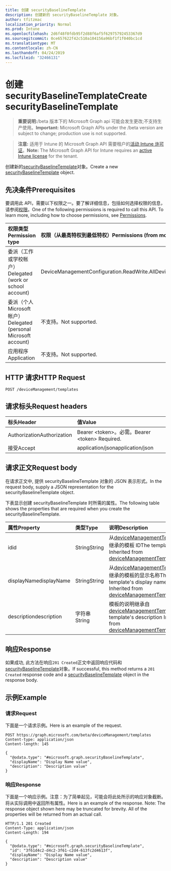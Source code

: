 ```yaml
---
title: 创建 securityBaselineTemplate
description: 创建新的 securityBaselineTemplate 对象。
author: tfitzmac
localization_priority: Normal
ms.prod: Intune
ms.openlocfilehash: 2d6f48f0fdb95f2d88f6af5f62975792453367d9
ms.sourcegitcommit: 0ce657622f42c510a104156a96bf1f1f040bc1cd
ms.translationtype: MT
ms.contentlocale: zh-CN
ms.lasthandoff: 04/24/2019
ms.locfileid: "32466131"
---
```

# <a name="create-securitybaselinetemplate"></a><span data-ttu-id="79c6a-103">创建 securityBaselineTemplate</span><span class="sxs-lookup"><span data-stu-id="79c6a-103">Create securityBaselineTemplate</span></span>

> <span data-ttu-id="79c6a-104">**重要说明:**/beta 版本下的 Microsoft Graph api 可能会发生更改;不支持生产使用。</span><span class="sxs-lookup"><span data-stu-id="79c6a-104">**Important:** Microsoft Graph APIs under the /beta version are subject to change; production use is not supported.</span></span>

> <span data-ttu-id="79c6a-105">**注意:** 适用于 Intune 的 Microsoft Graph API 需要租户的[活动 Intune 许可证](https://go.microsoft.com/fwlink/?linkid=839381)。</span><span class="sxs-lookup"><span data-stu-id="79c6a-105">**Note:** The Microsoft Graph API for Intune requires an [active Intune license](https://go.microsoft.com/fwlink/?linkid=839381) for the tenant.</span></span>

<span data-ttu-id="79c6a-106">创建新的[securityBaselineTemplate](../resources/intune-deviceintent-securitybaselinetemplate.md)对象。</span><span class="sxs-lookup"><span data-stu-id="79c6a-106">Create a new [securityBaselineTemplate](../resources/intune-deviceintent-securitybaselinetemplate.md) object.</span></span>

## <a name="prerequisites"></a><span data-ttu-id="79c6a-107">先决条件</span><span class="sxs-lookup"><span data-stu-id="79c6a-107">Prerequisites</span></span>
<span data-ttu-id="79c6a-p101">要调用此 API，需要以下权限之一。要了解详细信息，包括如何选择权限的信息，请参阅[权限](/graph/permissions-reference)。</span><span class="sxs-lookup"><span data-stu-id="79c6a-p101">One of the following permissions is required to call this API. To learn more, including how to choose permissions, see [Permissions](/graph/permissions-reference).</span></span>

|<span data-ttu-id="79c6a-110">权限类型</span><span class="sxs-lookup"><span data-stu-id="79c6a-110">Permission type</span></span>|<span data-ttu-id="79c6a-111">权限（从最高特权到最低特权）</span><span class="sxs-lookup"><span data-stu-id="79c6a-111">Permissions (from most to least privileged)</span></span>|
|:---|:---|
|<span data-ttu-id="79c6a-112">委派（工作或学校帐户）</span><span class="sxs-lookup"><span data-stu-id="79c6a-112">Delegated (work or school account)</span></span>|<span data-ttu-id="79c6a-113">DeviceManagementConfiguration.ReadWrite.All</span><span class="sxs-lookup"><span data-stu-id="79c6a-113">DeviceManagementConfiguration.ReadWrite.All</span></span>|
|<span data-ttu-id="79c6a-114">委派（个人 Microsoft 帐户）</span><span class="sxs-lookup"><span data-stu-id="79c6a-114">Delegated (personal Microsoft account)</span></span>|<span data-ttu-id="79c6a-115">不支持。</span><span class="sxs-lookup"><span data-stu-id="79c6a-115">Not supported.</span></span>|
|<span data-ttu-id="79c6a-116">应用程序</span><span class="sxs-lookup"><span data-stu-id="79c6a-116">Application</span></span>|<span data-ttu-id="79c6a-117">不支持。</span><span class="sxs-lookup"><span data-stu-id="79c6a-117">Not supported.</span></span>|

## <a name="http-request"></a><span data-ttu-id="79c6a-118">HTTP 请求</span><span class="sxs-lookup"><span data-stu-id="79c6a-118">HTTP Request</span></span>
<!-- {
  "blockType": "ignored"
}
-->
``` http
POST /deviceManagement/templates
```

## <a name="request-headers"></a><span data-ttu-id="79c6a-119">请求标头</span><span class="sxs-lookup"><span data-stu-id="79c6a-119">Request headers</span></span>
|<span data-ttu-id="79c6a-120">标头</span><span class="sxs-lookup"><span data-stu-id="79c6a-120">Header</span></span>|<span data-ttu-id="79c6a-121">值</span><span class="sxs-lookup"><span data-stu-id="79c6a-121">Value</span></span>|
|:---|:---|
|<span data-ttu-id="79c6a-122">Authorization</span><span class="sxs-lookup"><span data-stu-id="79c6a-122">Authorization</span></span>|<span data-ttu-id="79c6a-123">Bearer &lt;token&gt;。必需。</span><span class="sxs-lookup"><span data-stu-id="79c6a-123">Bearer &lt;token&gt; Required.</span></span>|
|<span data-ttu-id="79c6a-124">接受</span><span class="sxs-lookup"><span data-stu-id="79c6a-124">Accept</span></span>|<span data-ttu-id="79c6a-125">application/json</span><span class="sxs-lookup"><span data-stu-id="79c6a-125">application/json</span></span>|

## <a name="request-body"></a><span data-ttu-id="79c6a-126">请求正文</span><span class="sxs-lookup"><span data-stu-id="79c6a-126">Request body</span></span>
<span data-ttu-id="79c6a-127">在请求正文中, 提供 securityBaselineTemplate 对象的 JSON 表示形式。</span><span class="sxs-lookup"><span data-stu-id="79c6a-127">In the request body, supply a JSON representation for the securityBaselineTemplate object.</span></span>

<span data-ttu-id="79c6a-128">下表显示创建 securityBaselineTemplate 时所需的属性。</span><span class="sxs-lookup"><span data-stu-id="79c6a-128">The following table shows the properties that are required when you create the securityBaselineTemplate.</span></span>

|<span data-ttu-id="79c6a-129">属性</span><span class="sxs-lookup"><span data-stu-id="79c6a-129">Property</span></span>|<span data-ttu-id="79c6a-130">类型</span><span class="sxs-lookup"><span data-stu-id="79c6a-130">Type</span></span>|<span data-ttu-id="79c6a-131">说明</span><span class="sxs-lookup"><span data-stu-id="79c6a-131">Description</span></span>|
|:---|:---|:---|
|<span data-ttu-id="79c6a-132">id</span><span class="sxs-lookup"><span data-stu-id="79c6a-132">id</span></span>|<span data-ttu-id="79c6a-133">String</span><span class="sxs-lookup"><span data-stu-id="79c6a-133">String</span></span>|<span data-ttu-id="79c6a-134">从[deviceManagementTemplate](../resources/intune-deviceintent-devicemanagementtemplate.md)继承的模板 ID</span><span class="sxs-lookup"><span data-stu-id="79c6a-134">The template ID Inherited from [deviceManagementTemplate](../resources/intune-deviceintent-devicemanagementtemplate.md)</span></span>|
|<span data-ttu-id="79c6a-135">displayName</span><span class="sxs-lookup"><span data-stu-id="79c6a-135">displayName</span></span>|<span data-ttu-id="79c6a-136">String</span><span class="sxs-lookup"><span data-stu-id="79c6a-136">String</span></span>|<span data-ttu-id="79c6a-137">从[deviceManagementTemplate](../resources/intune-deviceintent-devicemanagementtemplate.md)继承的模板的显示名称</span><span class="sxs-lookup"><span data-stu-id="79c6a-137">The template's display name Inherited from [deviceManagementTemplate](../resources/intune-deviceintent-devicemanagementtemplate.md)</span></span>|
|<span data-ttu-id="79c6a-138">description</span><span class="sxs-lookup"><span data-stu-id="79c6a-138">description</span></span>|<span data-ttu-id="79c6a-139">字符串</span><span class="sxs-lookup"><span data-stu-id="79c6a-139">String</span></span>|<span data-ttu-id="79c6a-140">模板的说明继承自[deviceManagementTemplate](../resources/intune-deviceintent-devicemanagementtemplate.md)</span><span class="sxs-lookup"><span data-stu-id="79c6a-140">The template's description Inherited from [deviceManagementTemplate](../resources/intune-deviceintent-devicemanagementtemplate.md)</span></span>|



## <a name="response"></a><span data-ttu-id="79c6a-141">响应</span><span class="sxs-lookup"><span data-stu-id="79c6a-141">Response</span></span>
<span data-ttu-id="79c6a-142">如果成功, 此方法在响应`201 Created`正文中返回响应代码和[securityBaselineTemplate](../resources/intune-deviceintent-securitybaselinetemplate.md)对象。</span><span class="sxs-lookup"><span data-stu-id="79c6a-142">If successful, this method returns a `201 Created` response code and a [securityBaselineTemplate](../resources/intune-deviceintent-securitybaselinetemplate.md) object in the response body.</span></span>

## <a name="example"></a><span data-ttu-id="79c6a-143">示例</span><span class="sxs-lookup"><span data-stu-id="79c6a-143">Example</span></span>

### <a name="request"></a><span data-ttu-id="79c6a-144">请求</span><span class="sxs-lookup"><span data-stu-id="79c6a-144">Request</span></span>
<span data-ttu-id="79c6a-145">下面是一个请求示例。</span><span class="sxs-lookup"><span data-stu-id="79c6a-145">Here is an example of the request.</span></span>
``` http
POST https://graph.microsoft.com/beta/deviceManagement/templates
Content-type: application/json
Content-length: 145

{
  "@odata.type": "#microsoft.graph.securityBaselineTemplate",
  "displayName": "Display Name value",
  "description": "Description value"
}
```

### <a name="response"></a><span data-ttu-id="79c6a-146">响应</span><span class="sxs-lookup"><span data-stu-id="79c6a-146">Response</span></span>
<span data-ttu-id="79c6a-p102">下面是一个响应示例。注意：为了简单起见，可能会将此处所示的响应对象截断。将从实际调用中返回所有属性。</span><span class="sxs-lookup"><span data-stu-id="79c6a-p102">Here is an example of the response. Note: The response object shown here may be truncated for brevity. All of the properties will be returned from an actual call.</span></span>
``` http
HTTP/1.1 201 Created
Content-Type: application/json
Content-Length: 194

{
  "@odata.type": "#microsoft.graph.securityBaselineTemplate",
  "id": "3f61d4c2-d4c2-3f61-c2d4-613fc2d4613f",
  "displayName": "Display Name value",
  "description": "Description value"
}
```





